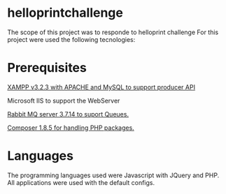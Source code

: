# helloprintchallenge
The scope of this project was to responde to helloprint challenge
For this project were used the following tecnologies:

# Prerequisites
[XAMPP v3.2.3 with APACHE and MySQL to support producer API](https://www.apachefriends.org/index.html)

Microsoft IIS to support the WebServer

[Rabbit MQ server 3.7.14 to suport Queues.](https://www.rabbitmq.com/install-windows.html)

[Composer 1.8.5 for handling PHP packages.](https://getcomposer.org/download/)


# Languages
The programming languages used were Javascript with JQuery and PHP.
All applications were used with the default configs.





